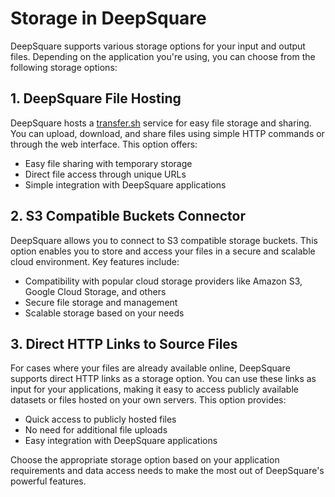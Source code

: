 # Storage in DeepSquare

DeepSquare supports various storage options for your input and output files. Depending on the application you're using, you can choose from the following storage options:

## 1. DeepSquare File Hosting

DeepSquare hosts a [transfer.sh](https://transfer.deepsquare.run/) service for easy file storage and sharing. You can upload, download, and share files using simple HTTP commands or through the web interface. This option offers:

- Easy file sharing with temporary storage
- Direct file access through unique URLs
- Simple integration with DeepSquare applications

## 2. S3 Compatible Buckets Connector

DeepSquare allows you to connect to S3 compatible storage buckets. This option enables you to store and access your files in a secure and scalable cloud environment. Key features include:

- Compatibility with popular cloud storage providers like Amazon S3, Google Cloud Storage, and others
- Secure file storage and management
- Scalable storage based on your needs

## 3. Direct HTTP Links to Source Files

For cases where your files are already available online, DeepSquare supports direct HTTP links as a storage option. You can use these links as input for your applications, making it easy to access publicly available datasets or files hosted on your own servers. This option provides:

- Quick access to publicly hosted files
- No need for additional file uploads
- Easy integration with DeepSquare applications

Choose the appropriate storage option based on your application requirements and data access needs to make the most out of DeepSquare's powerful features.
